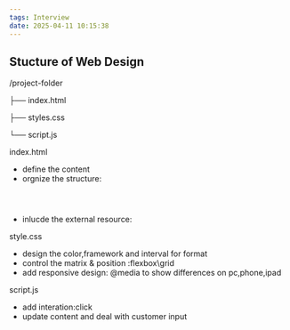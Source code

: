 ```yaml
---
tags: Interview
date: 2025-04-11 10:15:38
---
```



## Stucture of Web Design
/project-folder

├── index.html

├── styles.css

└── script.js


index.html
- define the content 
- orgnize the structure: <header><main><footer>
- inlucde the external resource:

style.css
- design the color,framework and interval for format
- control the matrix & position :flexbox\grid
- add responsive design: @media to show differences on pc,phone,ipad

script.js
- add interation:click
- update content and deal with customer input